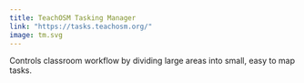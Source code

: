 ```yaml
---
title: TeachOSM Tasking Manager
link: "https://tasks.teachosm.org/"
image: tm.svg
---
```

Controls classroom workflow by dividing large areas into small, easy to map tasks.